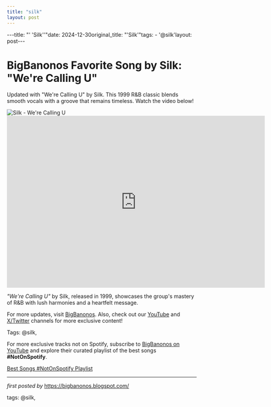 ```yaml
---
title: "silk"
layout: post
---
```

---title: "' 'Silk''"date: 2024-12-30original_title: "'Silk'"tags:  - '@silk'layout: post---<!-- Title of the Post --><h1 >BigBanonos Favorite Song by Silk: "We're Calling U"</h1> <!-- Introductory Text --><p >Updated with "We're Calling U" by Silk. This 1999 R&B classic blends smooth vocals with a groove that remains timeless. Watch the video below!</p> <!-- Featured Image --><div > <img src="https://i.ytimg.com/vi/30wPZ5C5e9g/maxresdefault.jpg" alt="Silk - We're Calling U" /></div> <!-- YouTube Video Embed --><div > <iframe width="685" height="457" src="https://www.youtube.com/embed/dPaXYa0m6Qs" frameborder="0" allowfullscreen></iframe></div> <!-- Song Information --><div > <p><em>"We're Calling U"</em> by Silk, released in 1999, showcases the group's mastery of R&B with lush harmonies and a heartfelt message.</p></div> <!-- Footer Links --><div > <p>For more updates, visit <a href="https://bigbanonos.blogspot.com/" target="_blank">BigBanonos</a>. Also, check out our <a href="https://www.youtube.com/@BigBanonos" target="_blank">YouTube</a> and <a href="https://x.com/bigbanonos" target="_blank">X/Twitter</a> channels for more exclusive content!</p></div> <!-- Tags --><p >Tags: @silk,</p><!--Subscribe and Playlist Links--><div>    <p>For more exclusive tracks not on Spotify, subscribe to <a href="https://www.youtube.com/@BigBanonos" target="_blank">BigBanonos on YouTube</a> and explore their curated playlist of the best songs <strong>#NotOnSpotify</strong>.</p>    <p><a href="https://www.youtube.com/playlist?list=PLtuNtuTatqI0kFahUCbtbfenC_ET5O_tr" target="_blank">Best Songs #NotOnSpotify Playlist<br /></a></p></div><hr /><p><em>first posted by</em> <a href="https://bigbanonos.blogspot.com/" rel="noopener" target="_new">https://bigbanonos.blogspot.com/</a></p><p>tags: @silk,</p>